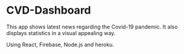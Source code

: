 # CVD-Dashboard

This app shows latest news regarding the Covid-19 pandemic.
It also displays statistics in a visual appealing way.

Using React, Firebase, Node.js and heroku.
